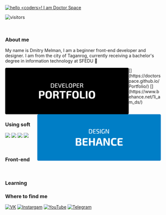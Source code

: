 
 [<img alt='hello <coders>! I am Doctor Space' target="_blank" src="https://github.com/DoctorSpace/DoctorSpace/blob/main/Hello.png"/>](https://github.com/DoctorSpace/)



![visitors](https://vbr.wocr.tk/badge?page_id=DoctorSpace.DoctorSpace&color=00cf00)

&nbsp;
<h3>About me</h3>
My name is Dmitry Melman, I am a beginner front-end developer and designer. I am from the city of Taganrog, currently receiving a bachelor's degree in information technology at SFEDU  🏫
&nbsp;

<p>
[<img align="left" Width=400px; alt="PORTFOLIO" src="https://github.com/DoctorSpace/DoctorSpace/raw/main/PORTFOLIO-developer.svg"/>](https://doctorspace.github.io/Portfolio/)
[<img align="right" Width=400px; alt="BEHANCE" src="https://github.com/DoctorSpace/DoctorSpace/raw/main/BEHANCE-designer.svg"/>](https://www.behance.net/1i_am_ds/)</br></p>

&nbsp;

<div>
 <h3>Using soft</h3>
 
 <img src="https://img.shields.io/badge/Visual_Studio_Code-191933?style=for-the-badge&logo=visual%20studio%20code&logoColor=white"/>
 <img src="https://img.shields.io/badge/Figma-191933?style=for-the-badge&logo=figma&logoColor=white"/>
 <img src="https://img.shields.io/badge/Adobe%20Photoshop-191933?style=for-the-badge&logo=Adobe%20Photoshop&logoColor=white"/>
 <img src="https://img.shields.io/badge/Adobe%20Illustrator-191933?logo=adobeillustrator&logoColor=fff&style=for-the-badge"/>
</div>

</br>
&nbsp;
&nbsp;

<h3>Front-end</h3>

<p></br></p> 

<h3>Learning</h3>

<h3>Where to find me </h3>

[<img alt="VK" src="https://img.shields.io/badge/VK-%23007EC6.svg?&style=for-the-badge&logo=vk&logoColor=white" />](https://vk.com/1i_am_ds)
[<img alt="Instargam" src="https://img.shields.io/badge/Doctor.Space%20-%23007EC6.svg?&style=for-the-badge&logo=Instagram&logoColor=white"/>](https://www.instagram.com/doctor.space/)
[<img alt="YouTube" src="https://img.shields.io/badge/Doctor.Space%20-%23007EC6.svg?&style=for-the-badge&logo=YouTube&logoColor=white"/>](https://www.youtube.com/channel/UC2Kz_dPKuC3gzTQWJHJy5AA)
[<img alt="Telegram" src="https://img.shields.io/badge/@Doctor__space-007EC6?style=for-the-badge&logo=telegram&logoColor=white" />](https://t.me/Doctor_Space)

